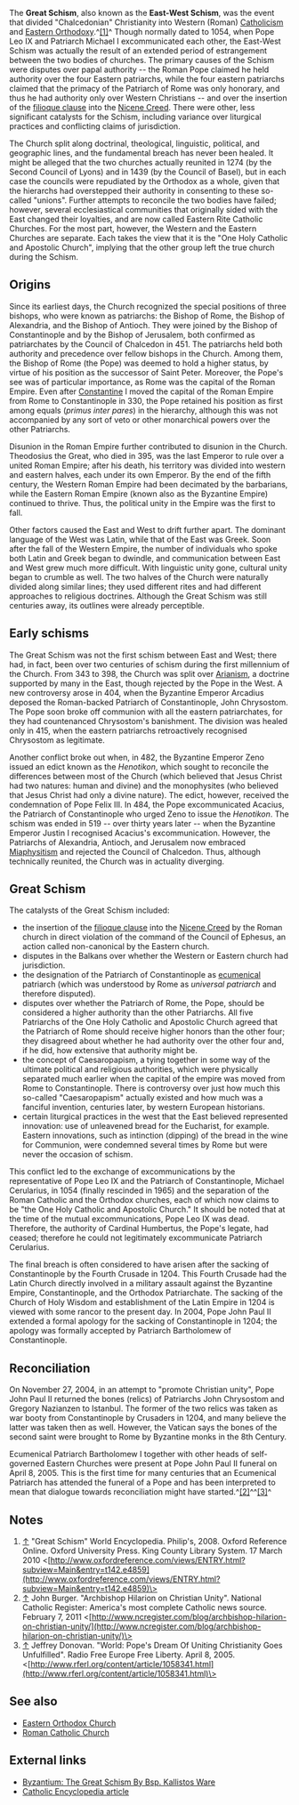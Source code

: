 The **Great Schism**, also known as the **East-West Schism**, was
the event that divided "Chalcedonian" Christianity into Western
(Roman)
[Catholicism](Roman_Catholic_Church "Roman Catholic Church") and
[Eastern Orthodoxy](Eastern_Orthodoxy "Eastern Orthodoxy").^[[1]](#note-0)^
Though normally dated to 1054, when Pope Leo IX and Patriarch
Michael I excommunicated each other, the East-West Schism was
actually the result of an extended period of estrangement between
the two bodies of churches. The primary causes of the Schism were
disputes over papal authority -- the Roman Pope claimed he held
authority over the four Eastern patriarchs, while the four eastern
patriarchs claimed that the primacy of the Patriarch of Rome was
only honorary, and thus he had authority only over Western
Christians -- and over the insertion of the
[filioque clause](Filioque_clause "Filioque clause") into the
[Nicene Creed](Nicene_Creed "Nicene Creed"). There were other, less
significant catalysts for the Schism, including variance over
liturgical practices and conflicting claims of jurisdiction.

The Church split along doctrinal, theological, linguistic,
political, and geographic lines, and the fundamental breach has
never been healed. It might be alleged that the two churches
actually reunited in 1274 (by the Second Council of Lyons) and in
1439 (by the Council of Basel), but in each case the councils were
repudiated by the Orthodox as a whole, given that the hierarchs had
overstepped their authority in consenting to these so-called
"unions". Further attempts to reconcile the two bodies have failed;
however, several ecclesiastical communities that originally sided
with the East changed their loyalties, and are now called Eastern
Rite Catholic Churches. For the most part, however, the Western and
the Eastern Churches are separate. Each takes the view that it is
the "One Holy Catholic and Apostolic Church", implying that the
other group left the true church during the Schism.

## Origins

Since its earliest days, the Church recognized the special
positions of three bishops, who were known as patriarchs: the
Bishop of Rome, the Bishop of Alexandria, and the Bishop of
Antioch. They were joined by the Bishop of Constantinople and by
the Bishop of Jerusalem, both confirmed as patriarchates by the
Council of Chalcedon in 451. The patriarchs held both authority and
precedence over fellow bishops in the Church. Among them, the
Bishop of Rome (the Pope) was deemed to hold a higher status, by
virtue of his position as the successor of Saint Peter. Moreover,
the Pope's see was of particular importance, as Rome was the
capital of the Roman Empire. Even after
[Constantine](Constantine "Constantine") I moved the capital of the
Roman Empire from Rome to Constantinople in 330, the Pope retained
his position as first among equals (*primus inter pares*) in the
hierarchy, although this was not accompanied by any sort of veto or
other monarchical powers over the other Patriarchs.

Disunion in the Roman Empire further contributed to disunion in the
Church. Theodosius the Great, who died in 395, was the last Emperor
to rule over a united Roman Empire; after his death, his territory
was divided into western and eastern halves, each under its own
Emperor. By the end of the fifth century, the Western Roman Empire
had been decimated by the barbarians, while the Eastern Roman
Empire (known also as the Byzantine Empire) continued to thrive.
Thus, the political unity in the Empire was the first to fall.

Other factors caused the East and West to drift further apart. The
dominant language of the West was Latin, while that of the East was
Greek. Soon after the fall of the Western Empire, the number of
individuals who spoke both Latin and Greek began to dwindle, and
communication between East and West grew much more difficult. With
linguistic unity gone, cultural unity began to crumble as well. The
two halves of the Church were naturally divided along similar
lines; they used different rites and had different approaches to
religious doctrines. Although the Great Schism was still centuries
away, its outlines were already perceptible.

## Early schisms

The Great Schism was not the first schism between East and West;
there had, in fact, been over two centuries of schism during the
first millennium of the Church. From 343 to 398, the Church was
split over [Arianism](Arianism "Arianism"), a doctrine supported by
many in the East, though rejected by the Pope in the West. A new
controversy arose in 404, when the Byzantine Emperor Arcadius
deposed the Roman-backed Patriarch of Constantinople, John
Chrysostom. The Pope soon broke off communion with all the eastern
patriarchates, for they had countenanced Chrysostom's banishment.
The division was healed only in 415, when the eastern patriarchs
retroactively recognised Chrysostom as legitimate.

Another conflict broke out when, in 482, the Byzantine Emperor Zeno
issued an edict known as the *Henotikon*, which sought to reconcile
the differences between most of the Church (which believed that
Jesus Christ had two natures: human and divine) and the
monophysites (who believed that Jesus Christ had only a divine
nature). The edict, however, received the condemnation of Pope
Felix III. In 484, the Pope excommunicated Acacius, the Patriarch
of Constantinople who urged Zeno to issue the *Henotikon*. The
schism was ended in 519 -- over thirty years later -- when the
Byzantine Emperor Justin I recognised Acacius's excommunication.
However, the Patriarchs of Alexandria, Antioch, and Jerusalem now
embraced [Miaphysitism](Miaphysitism "Miaphysitism") and rejected
the Council of Chalcedon. Thus, although technically reunited, the
Church was in actuality diverging.

## Great Schism

The catalysts of the Great Schism included:

-   the insertion of the
    [filioque clause](Filioque_clause "Filioque clause") into the
    [Nicene Creed](Nicene_Creed "Nicene Creed") by the Roman church in
    direct violation of the command of the Council of Ephesus, an
    action called non-canonical by the Eastern church.
-   disputes in the Balkans over whether the Western or Eastern
    church had jurisdiction.
-   the designation of the Patriarch of Constantinople as
    [ecumenical](Ecumenical "Ecumenical") patriarch (which was
    understood by Rome as *universal patriarch* and therefore
    disputed).
-   disputes over whether the Patriarch of Rome, the Pope, should
    be considered a higher authority than the other Patriarchs. All
    five Patriarchs of the One Holy Catholic and Apostolic Church
    agreed that the Patriarch of Rome should receive higher honors than
    the other four; they disagreed about whether he had authority over
    the other four and, if he did, how extensive that authority might
    be.
-   the concept of Caesaropapism, a tying together in some way of
    the ultimate political and religious authorities, which were
    physically separated much earlier when the capital of the empire
    was moved from Rome to Constantinople. There is controversy over
    just how much this so-called "Caesaropapism" actually existed and
    how much was a fanciful invention, centuries later, by western
    European historians.
-   certain liturgical practices in the west that the East believed
    represented innovation: use of unleavened bread for the Eucharist,
    for example. Eastern innovations, such as intinction (dipping) of
    the bread in the wine for Communion, were condemned several times
    by Rome but were never the occasion of schism.

This conflict led to the exchange of excommunications by the
representative of Pope Leo IX and the Patriarch of Constantinople,
Michael Cerularius, in 1054 (finally rescinded in 1965) and the
separation of the Roman Catholic and the Orthodox churches, each of
which now claims to be "the One Holy Catholic and Apostolic
Church." It should be noted that at the time of the mutual
excommunications, Pope Leo IX was dead. Therefore, the authority of
Cardinal Humbertus, the Pope's legate, had ceased; therefore he
could not legitimately excommunicate Patriarch Cerularius.

The final breach is often considered to have arisen after the
sacking of Constantinople by the Fourth Crusade in 1204. This
Fourth Crusade had the Latin Church directly involved in a military
assault against the Byzantine Empire, Constantinople, and the
Orthodox Patriarchate. The sacking of the Church of Holy Wisdom and
establishment of the Latin Empire in 1204 is viewed with some
rancor to the present day. In 2004, Pope John Paul II extended a
formal apology for the sacking of Constantinople in 1204; the
apology was formally accepted by Patriarch Bartholomew of
Constantinople.

## Reconciliation

On November 27, 2004, in an attempt to "promote Christian unity",
Pope John Paul II returned the bones (relics) of Patriarchs John
Chrysostom and Gregory Nazianzen to Istanbul. The former of the two
relics was taken as war booty from Constantinople by Crusaders in
1204, and many believe the latter was taken then as well. However,
the Vatican says the bones of the second saint were brought to Rome
by Byzantine monks in the 8th Century.

Ecumenical Patriarch Bartholomew I together with other heads of
self-governed Eastern Churches were present at Pope John Paul II
funeral on April 8, 2005. This is the first time for many centuries
that an Ecumenical Patriarch has attended the funeral of a Pope and
has been interpreted to mean that dialogue towards reconciliation
might have started.^[[2]](#note-1)^^[[3]](#note-2)^

## Notes

1.  [↑](#ref-0) "Great Schism" World Encyclopedia. Philip's, 2008.
    Oxford Reference Online. Oxford University Press. King County
    Library System. 17 March 2010
    <[http://www.oxfordreference.com/views/ENTRY.html?subview=Main&entry=t142.e4859](http://www.oxfordreference.com/views/ENTRY.html?subview=Main&entry=t142.e4859)\>
2.  [↑](#ref-1) John Burger. "Archbishop Hilarion on Christian
    Unity". National Catholic Register: America's most complete
    Catholic news source. February 7, 2011
    <[http://www.ncregister.com/blog/archbishop-hilarion-on-christian-unity/](http://www.ncregister.com/blog/archbishop-hilarion-on-christian-unity/)\>
3.  [↑](#ref-2) Jeffrey Donovan. "World: Pope's Dream Of Uniting
    Christianity Goes Unfulfilled". Radio Free Europe Free Liberty.
    April 8, 2005.
    <[http://www.rferl.org/content/article/1058341.html](http://www.rferl.org/content/article/1058341.html)\>

## See also

-   [Eastern Orthodox Church](Eastern_Orthodox_Church "Eastern Orthodox Church")
-   [Roman Catholic Church](Roman_Catholic_Church "Roman Catholic Church")

## External links

-   [Byzantium: The Great Schism By Bsp. Kallistos Ware](http://www.fatheralexander.org/booklets/english/history_timothy_ware_1.htm#n4)
-   [Catholic Encyclopedia article](http://www.newadvent.org/cathen/13535a.htm)



